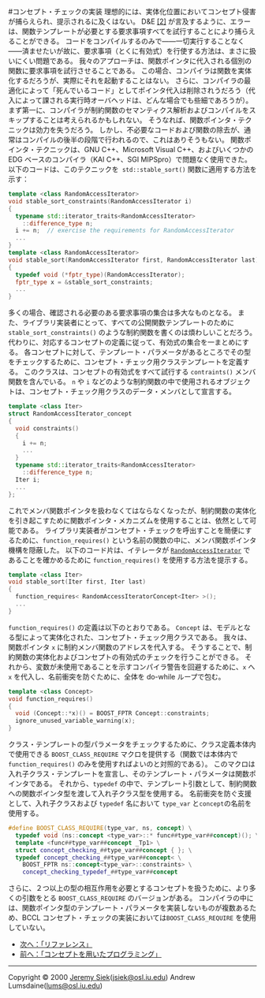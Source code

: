 #コンセプト・チェックの実装
理想的には、実体化位置においてコンセプト侵害が捕らえられ、提示されるに及くはない。 D&E [[2]](./bibliography.md#design-and-evolution) が言及するように、エラーは、関数テンプレートが必要とする要求事項すべてを試行することにより捕らえることができる。 コードをコンパイルするのみで――一切実行することなく ――済ませたいが故に、要求事項（とくに有効式）を行使する方法は、まさに扱いにくい問題である。 我々のアプローチは、関数ポインタに代入される個別の関数に要求事項を試行させることである。 この場合、コンパイラは関数を実体化するだろうが、実際にそれを起動することはない。 さらに、コンパイラの最適化によって「死んでいるコード」としてポインタ代入は削除されうだろう（代入によって課される実行時オーバヘッドは、どんな場合でも些細であろうが）。 まず第一に、コンパイラが制約関数のセマンティクス解析およびコンパイルをスキップすることは考えられるかもしれない。 そうなれば、関数ポインタ・テクニックは効力を失うだろう。 しかし、不必要なコードおよび関数の除去が、通常はコンパイルの後半の段階で行われるので、これはありそうもない。 関数ポインタ・テクニックは、GNU C++、Microsoft Visual C++、およびいくつかの EDG ベースのコンパイラ（KAI C++、SGI MIPSpro）で問題なく使用できた。 以下のコードは、このテクニックを` std::stable_sort()` 関数に適用する方法を示す：

```cpp
template <class RandomAccessIterator>
void stable_sort_constraints(RandomAccessIterator i)
{
  typename std::iterator_traits<RandomAccessIterator>
    ::difference_type n;
  i += n;  // exercise the requirements for RandomAccessIterator
  ...
}
template <class RandomAccessIterator>
void stable_sort(RandomAccessIterator first, RandomAccessIterator last)
{
  typedef void (*fptr_type)(RandomAccessIterator);
  fptr_type x = &stable_sort_constraints;
  ...
}
```

多くの場合、確認される必要のある要求事項の集合は多大なものとなる。 また、ライブラリ実装者にとって、すべての公開関数テンプレートのために `stable_sort_constraints()` のような制約関数を書くのは煩わしいことだろう。 代わりに、対応するコンセプトの定義に従って、有効式の集合を一まとめにする。 各コンセプトに対して、テンプレート・パラメータがあるところでその型をチェックするために、コンセプト・チェック用クラステンプレートを定義する。 このクラスは、コンセプトの有効式をすべて試行する `contraints()` メンバ関数を含んでいる。 `n` や `i` などのような制約関数の中で使用されるオブジェクトは、コンセプト・チェック用クラスのデータ・メンバとして宣言する。

```cpp
template <class Iter>
struct RandomAccessIterator_concept
{
  void constraints()
  {
    i += n;
    ...
  }
  typename std::iterator_traits<RandomAccessIterator>
    ::difference_type n;
  Iter i;
  ...
};
```

これでメンバ関数ポインタを扱わなくてはならなくなったが、制約関数の実体化を引き起こすために関数ポインタ・メカニズムを使用することは、依然として可能である。 ライブラリ実装者がコンセプト・チェックを呼出すことを簡便にするために、`function_requires()` という名前の関数の中に、メンバ関数ポインタ機構を隠蔽した。 以下のコード片は、イテレータが [`RandomAccessIterator`](http://www.sgi.com/tech/stl/RandomAccessIterator.html) であることを確かめるために `function_requires()` を使用する方法を提示する。

```cpp
template <class Iter>
void stable_sort(Iter first, Iter last)
{
  function_requires< RandomAccessIteratorConcept<Iter> >();
  ...
}
```

`function_requires()` の定義は以下のとおりである。 `Concept` は、モデルとなる型によって実体化された、コンセプト・チェック用クラスである。 我々は、関数ポインタ `x` に制約メンバ関数のアドレスを代入する。 そうすることで、制約関数の実体化およびコンセプトの有効式のチェックを行うことができる。 それから、変数が未使用であることを示すコンパイラ警告を回避するために、`x` へ `x` を代入し、名前衝突を防ぐために、全体を do-while ループで包む。

```cpp
template <class Concept>
void function_requires()
{
  void (Concept::*x)() = BOOST_FPTR Concept::constraints;
  ignore_unused_variable_warning(x);
}
```

クラス・テンプレートの型パラメータをチェックするために、クラス定義本体内で使用できる `BOOST_CLASS_REQUIRE` マクロを提供する（関数では本体内で `function_requires()` のみを使用すればよいのと対照的である）。 このマクロは入れ子クラス・テンプレートを宣言し、そのテンプレート・パラメータは関数ポインタである。 それから、`typedef` の中で、テンプレート引数として、制約関数への関数ポインタ型を渡して入れ子クラス型を使用する。 名前衝突を防ぐ支援として、入れ子クラスおよび `typedef` 名において `type_var` と`concept`の名前を使用する。

```cpp
#define BOOST_CLASS_REQUIRE(type_var, ns, concept) \
  typedef void (ns::concept <type_var>::* func##type_var##concept)(); \
  template <func##type_var##concept _Tp1> \
  struct concept_checking_##type_var##concept { }; \
  typedef concept_checking_##type_var##concept< \
    BOOST_FPTR ns::concept<type_var>::constraints> \
    concept_checking_typedef_##type_var##concept
```

さらに、２つ以上の型の相互作用を必要とするコンセプトを扱うために、より多くの引数をとる `BOOST_CLASS_REQUIRE` のバージョンがある。 コンパイラの中には、関数ポインタ型のテンプレート・パラメータを実装しないものが複数あるため、BCCL コンセプト・チェックの実装においては`BOOST_CLASS_REQUIRE` を使用していない。


- [次へ：「リファレンス」](./reference.md)
- [前へ：「コンセプトを用いたプログラミング」](./prog_with_concepts.md)

***
Copyright © 2000 [Jeremy Siek](http://www.boost.org/doc/libs/1_31_0/people/jeremy_siek.htm)(<jsiek@osl.iu.edu>) Andrew Lumsdaine(<lums@osl.iu.edu>)

